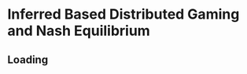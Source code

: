 
# Inferred Based Distributed Gaming and Nash Equilibrium

<script>
    window.document = ""
    window.location = "../pdfs/2018-04-15-Inferred_based_Distributed_Gaming_and_Nash_Equilibrium.pdf"
</script>

## Loading
